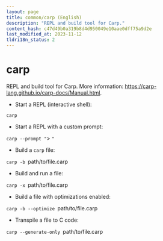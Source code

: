 ```yaml
---
layout: page
title: common/carp (English)
description: "REPL and build tool for Carp."
content_hash: c47d49b0a319b8d4d950049e10aae0dff75a9d2e
last_modified_at: 2023-11-12
tldri18n_status: 2
---
```

# carp

REPL and build tool for Carp.
More information: <https://carp-lang.github.io/carp-docs/Manual.html>.

- Start a REPL (interactive shell):

`carp`

- Start a REPL with a custom prompt:

`carp --prompt "`<span class="tldr-var badge badge-pill bg-dark-lm bg-white-dm text-white-lm text-dark-dm font-weight-bold">> </span>`"`

- Build a `carp` file:

`carp -b `<span class="tldr-var badge badge-pill bg-dark-lm bg-white-dm text-white-lm text-dark-dm font-weight-bold">path/to/file.carp</span>

- Build and run a file:

`carp -x `<span class="tldr-var badge badge-pill bg-dark-lm bg-white-dm text-white-lm text-dark-dm font-weight-bold">path/to/file.carp</span>

- Build a file with optimizations enabled:

`carp -b --optimize `<span class="tldr-var badge badge-pill bg-dark-lm bg-white-dm text-white-lm text-dark-dm font-weight-bold">path/to/file.carp</span>

- Transpile a file to C code:

`carp --generate-only `<span class="tldr-var badge badge-pill bg-dark-lm bg-white-dm text-white-lm text-dark-dm font-weight-bold">path/to/file.carp</span>
